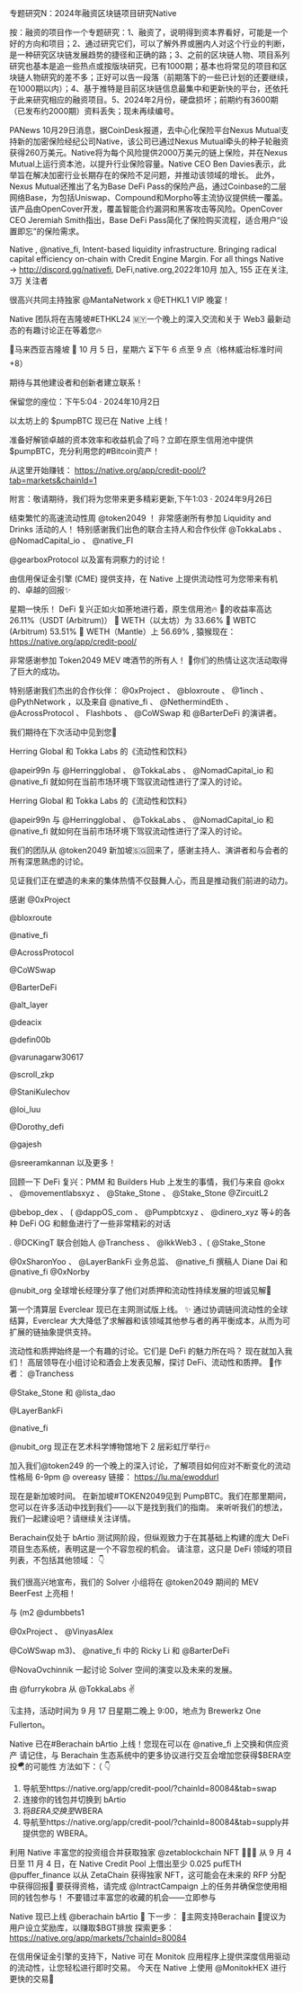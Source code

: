 专题研究N：2024年融资区块链项目研究Native



按：融资的项目作一个专题研究：1、融资了，说明得到资本界看好，可能是一个好的方向和项目；2、通过研究它们，可以了解外界或圈内人对这个行业的判断，是一种研究区块链发展趋势的捷径和正确的路；3、之前的区块链人物、项目系列研究也基本是追一些热点或按版块研究，已有1000期；基本也将常见的项目和区块链人物研究的差不多；正好可以告一段落（前期落下的一些已计划的还要继续，在1000期以内）；4、基于推特是目前区块链信息最集中和更新快的平台，还依托于此来研究相应的融资项目。5、2024年2月份，硬盘损坏；前期约有3600期（已发布约2000期）资料丢失；现未再续编号。

PANews 10月29日消息，据CoinDesk报道，去中心化保险平台Nexus Mutual支持新的加密保险经纪公司Native，该公司已通过Nexus Mutual牵头的种子轮融资获得260万美元。Native将为每个风险提供2000万美元的链上保险，并在Nexus Mutual上运行资本池，以提升行业保险容量。Native CEO Ben Davies表示，此举旨在解决加密行业长期存在的保险不足问题，并推动该领域的增长。
此外，Nexus Mutual还推出了名为Base DeFi Pass的保险产品，通过Coinbase的二层网络Base，为包括Uniswap、Compound和Morpho等主流协议提供统一覆盖。该产品由OpenCover开发，覆盖智能合约漏洞和黑客攻击等风险。OpenCover CEO Jeremiah Smith指出，Base DeFi Pass简化了保险购买流程，适合用户“设置即忘”的保险需求。

Native
,
@native_fi,
Intent-based liquidity infrastructure. Bringing radical capital efficiency on-chain with Credit Engine Margin.
For all things Native → http://discord.gg/nativefi,
DeFi,native.org,2022年10月 加入,
155 正在关注,
3万 关注者


很高兴共同主持独家
@MantaNetwork
 x 
@ETHKL1
 VIP 晚宴！

Native 团队将在吉隆坡#ETHKL24 🇲🇾一个晚上的深入交流和关于 Web3 最新动态的有趣讨论正在等着您🔥

📍马来西亚吉隆坡
📅 10 月 5 日，星期六
⏳下午 6 点至 9 点（格林威治标准时间 +8）

期待与其他建设者和创新者建立联系！

保留您的座位：下午5:04 · 2024年10月2日

以太坊上的 $pumpBTC 现已在 Native 上线！

准备好解锁卓越的资本效率和收益机会了吗？立即在原生信用池中提供 $pumpBTC，充分利用您的#Bitcoin资产！

从这里开始赚钱： https://native.org/app/credit-pool/?tab=markets&chainId=1

附言：敬请期待，我们将为您带来更多精彩更新,下午1:03 · 2024年9月26日

结束繁忙的高速流动性周
@token2049
 ！
非常感谢所有参加 Liquidity and Drinks 活动的人！
特别感谢我们出色的联合主持人和合作伙伴
@TokkaLabs
 、 
@NomadCapital_io
 、 
@native_FI
 
@gearboxProtocol
以及富有洞察力的讨论！

由信用保证金引擎 (CME) 提供支持，在 Native 上提供流动性可为您带来有机的、卓越的回报✨

星期一快乐！
DeFi 复兴正如火如荼地进行着，原生信用池🔥
💚的收益率高达 26.11%（USDT (Arbitrum)）
💚 WETH（以太坊）为 33.66%
💚 WBTC (Arbitrum) 53.51%
💚 WETH（Mantle）上 56.69%
,
猿猴现在： https://native.org/app/credit-pool/

非常感谢参加 Token2049 MEV 啤酒节的所有人！ 🍻你们的热情让这次活动取得了巨大的成功。

特别感谢我们杰出的合作伙伴： 
@0xProject
 、 
@bloxroute
 、 
@1inch
 、 
@PythNetwork
 ，以及来自
@native_fi
 、 
@NethermindEth
 、 
@AcrossProtocol
 、 Flashbots 、 
@CoWSwap
和
@BarterDeFi
的演讲者。

我们期待在下次活动中见到您👋

 Herring Global 和 Tokka Labs 的《流动性和饮料》

@apeir99n
与
@Herringglobal
 、 
@TokkaLabs
 、 
@NomadCapital_io
和
@native_fi
就如何在当前市场环境下驾驭流动性进行了深入的讨论。

 Herring Global 和 Tokka Labs 的《流动性和饮料》

@apeir99n
与
@Herringglobal
 、 
@TokkaLabs
 、 
@NomadCapital_io
和
@native_fi
就如何在当前市场环境下驾驭流动性进行了深入的讨论。

我们的团队从
@token2049
新加坡🇸🇬回来了，感谢主持人、演讲者和与会者的所有深思熟虑的讨论。

见证我们正在塑造的未来的集体热情不仅鼓舞人心，而且是推动我们前进的动力。

感谢
@0xProject
 
@bloxroute
 
@native_fi
 
@AcrossProtocol
 
@CoWSwap
 
@BarterDeFi
 
@alt_layer
 
@deacix
 
@defin00b
 
@varunagarw30617
 
@scroll_zkp
 
@StaniKulechov
 
@loi_luu
 
@Dorothy_defi
 
@gajesh
 
@sreeramkannan
以及更多！

回顾一下 DeFi 复兴：PMM 和 Builders Hub 上发生的事情，我们与来自
@okx
 、 
@movementlabsxyz
 、 
@Stake_Stone
 、 @Stake_Stone 
@ZircuitL2
 
@bebop_dex
 、 ( 
@dappOS_com
 、 
@Pumpbtcxyz
 、 
@dinero_xyz
等↓的各种 DeFi OG 和鲸鱼进行了一些非常精彩的对话

. 
@DCKingT
联合创始人
@Tranchess
 、 
@IkkWeb3
 、( 
@Stake_Stone
 
@0xSharonYoo
 、 
@LayerBankFi
业务总监、
@native_fi
 撰稿人 Diane Dai 和@native_fi 
@0xNorby
 
@nubit_org
全球增长经理分享了他们对质押和流动性持续发展的坦诚见解🚀

第一个清算层 Everclear 现已在主网测试版上线。 ✨
通过协调链间流动性的全球结算，Everclear 大大降低了求解器和该领域其他参与者的再平衡成本，从而为可扩展的链抽象提供支持。

流动性和质押始终是一个有趣的讨论。它们是 DeFi 的魅力所在吗？
现在就加入我们！
高层领导在小组讨论和酒会上发表见解，探讨 DeFi、流动性和质押。 👏作者： 
@Tranchess
 
@Stake_Stone
和
@lista_dao
 
@LayerBankFi
 
@native_fi
 
@nubit_org
现正在艺术科学博物馆地下 2 层彩虹厅举行🔥

加入我们@token249 的一个晚上的深入讨论，了解项目如何应对不断变化的流动性格局 6-9pm @ overeasy
链接： https://lu.ma/ewoddurl

现在是新加坡时间。
在新加坡#TOKEN2049见到 PumpBTC。我们在那里期间，您可以在许多活动中找到我们——以下是找到我们的指南。
来听听我们的想法，我们一起建设吧？请继续关注详情。

Berachain仅处于 bArtio 测试网阶段，但纵观致力于在其基础上构建的庞大 DeFi 项目生态系统，表明这是一个不容忽视的机会。
请注意，这只是 DeFi 领域的项目列表，不包括其他领域： 👇

我们很高兴地宣布，我们的 Solver 小组将在
@token2049
期间的 MEV BeerFest 上亮相！

与 (m2 
@dumbbets1
 
@0xProject
 、 
@VinyasAlex
 
@CoWSwap
 m3)、 
@native_fi
中的 Ricky Li 和
@BarterDeFi
 
@NovaOvchinnik
一起讨论 Solver 空间的演变以及未来的发展。

由
@furrykobra
从
@TokkaLabs
✌️

🗓️主持，活动时间为 9 月 17 日星期二晚上 9:00，地点为 Brewerkz One Fullerton。

Native 已在#Berachain bArtio 上线！您现在可以在
@native_fi
上交换和供应资产
请记住，与 Berachain 生态系统中的更多协议进行交互会增加您获得$BERA空投🪂的可能性
方法如下：（ 👇
1. 导航至https://native.org/app/credit-pool/?chainId=80084&tab=swap
2. 连接你的钱包并切换到 bArtio
3. 将$BERA交换至$WBERA
4. 导航至https://native.org/app/credit-pool/?chainId=80084&tab=supply并提供您的 WBERA。


利用 Native 丰富您的投资组合并获取独家
@zetablockchain
 NFT 🐡🔥🦎
从 9 月 4 日至 11 月 4 日，在 Native Credit Pool 上借出至少 0.025 pufETH 
@puffer_finance
以从 ZetaChain 获得独家 NFT，这可能会在未来的 RFP 分配中获得回报👀
要获得资格，请完成
@IntractCampaign
上的任务并确保您使用相同的钱包参与！
不要错过丰富您的收藏的机会——立即参与

Native 现已上线
@berachain
 bArtio 🐻
下一步：
💚主网支持Berachain
💚提议为用户设立奖励库，以赚取$BGT排放
探索更多： https://native.org/app/markets/?chainId=80084

在信用保证金引擎的支持下，Native 可在 Monitok 应用程序上提供深度信用驱动的流动性，让您轻松进行即时交易。
今天在 Native 上使用
@MonitokHEX
进行更快的交易💚
